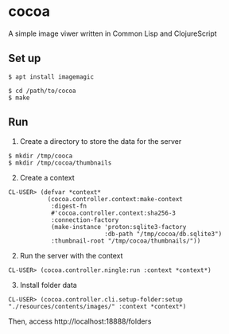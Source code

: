 # cocoa

A simple image viwer written in Common Lisp and ClojureScript

## Set up

```
$ apt install imagemagic
```

```
$ cd /path/to/cocoa
$ make
```

## Run

1. Create a directory to store the data for the server

```
$ mkdir /tmp/cooca
$ mkdir /tmp/cocoa/thumbnails
```

2. Create a context

```
CL-USER> (defvar *context*
           (cocoa.controller.context:make-context
            :digest-fn
            #'cocoa.controller.context:sha256-3
            :connection-factory
            (make-instance 'proton:sqlite3-factory
                           :db-path "/tmp/cocoa/db.sqlite3")
            :thumbnail-root "/tmp/cocoa/thumbnails/"))
```

2. Run the server with the context

```
CL-USER> (cocoa.controller.ningle:run :context *context*)
```

3. Install folder data

```
CL-USER> (cocoa.controller.cli.setup-folder:setup "./resources/contents/images/" :context *context*) 
```

Then, access http://localhost:18888/folders
